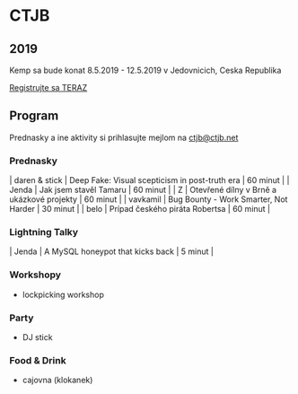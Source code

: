 # CTJB

## 2019

Kemp sa bude konat 8.5.2019 - 12.5.2019 v Jedovnicich, Ceska Republika

[Registrujte sa TERAZ](https://register.ctjb.net:2019/)

## Program

Prednasky a ine aktivity si prihlasujte mejlom na [ctjb@ctjb.net](mailto:ctjb@ctjb.net)

### Prednasky

| daren & stick | Deep Fake: Visual scepticism in post-truth era | 60 minut |
| Jenda | Jak jsem stavěl Tamaru | 60 minut |
| Z | Otevřené dílny v Brně a ukázkové projekty | 60 minut |
| vavkamil | Bug Bounty - Work Smarter, Not Harder | 30 minut |
| belo | Prípad českého piráta Robertsa | 60 minut |

### Lightning Talky

| Jenda | A MySQL honeypot that kicks back | 5 minut |

### Workshopy

* lockpicking workshop

### Party

* DJ stick

### Food & Drink

* cajovna (klokanek)
